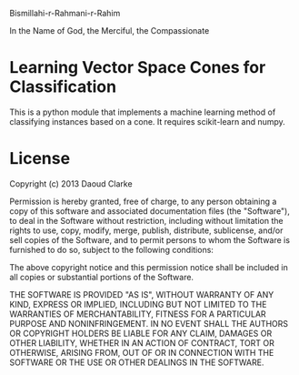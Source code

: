 Bismillahi-r-Rahmani-r-Rahim

In the Name of God, the Merciful, the Compassionate

Learning Vector Space Cones for Classification
==============================================

This is a python module that implements a machine learning method of
classifying instances based on a cone. It requires scikit-learn and
numpy.

License
=======

Copyright (c) 2013 Daoud Clarke

Permission is hereby granted, free of charge, to any person obtaining a copy
of this software and associated documentation files (the "Software"), to deal
in the Software without restriction, including without limitation the rights
to use, copy, modify, merge, publish, distribute, sublicense, and/or sell
copies of the Software, and to permit persons to whom the Software is
furnished to do so, subject to the following conditions:

The above copyright notice and this permission notice shall be included in
all copies or substantial portions of the Software.

THE SOFTWARE IS PROVIDED "AS IS", WITHOUT WARRANTY OF ANY KIND, EXPRESS OR
IMPLIED, INCLUDING BUT NOT LIMITED TO THE WARRANTIES OF MERCHANTABILITY,
FITNESS FOR A PARTICULAR PURPOSE AND NONINFRINGEMENT. IN NO EVENT SHALL THE
AUTHORS OR COPYRIGHT HOLDERS BE LIABLE FOR ANY CLAIM, DAMAGES OR OTHER
LIABILITY, WHETHER IN AN ACTION OF CONTRACT, TORT OR OTHERWISE, ARISING FROM,
OUT OF OR IN CONNECTION WITH THE SOFTWARE OR THE USE OR OTHER DEALINGS IN
THE SOFTWARE.
